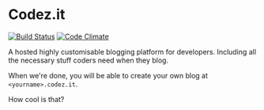 # Codez.it

[![Build Status](https://secure.travis-ci.org/foxycoder/codez-it.png)](http://travis-ci.org/foxycoder/codez-it)
[![Code Climate](https://codeclimate.com/badge.png)](https://codeclimate.com/github/foxycoder/codez-it)

A hosted highly customisable blogging platform for developers. Including all the necessary stuff coders need when they blog.

When we're done, you will be able to create your own blog at `<yourname>.codez.it`. 

How cool is that?
